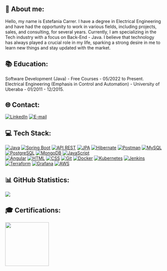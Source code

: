 
## 💫 About me: 


Hello, my name is Estefania Carrer. I have a degree in Electrical Engineering and have had the opportunity to work in various fields, including projects, sales, and consulting, for several years. Currently, I am specializing in the Tech industry with a focus on Back-End - Java. I believe that technology has always played a crucial role in my life, sparking a strong desire in me to learn new things and stay updated with the market.
</br>

## 📚 Education: 


Software Development (Java) - Free Courses - 05/2022 to Present.</br>
Electrical Engineering (Emphasis in Control and Automation) - University of Uberaba - 01/2011 - 12/2015. 
</br>

 ## 🌐 Contact:
 
[![LinkedIn](https://img.shields.io/badge/LinkedIn-%230077B5.svg?logo=linkedin&logoColor=white)](https://www.linkedin.com/in/estefania-carrer-49659110a/)
[![E-mail](https://img.shields.io/badge/Email-Direto-red)](mailto:estefania.carrer@hotmail.com) 
</br>


## 💻 Tech Stack:


 [![Java](https://img.shields.io/badge/-Java-orange)](https://www.java.com/pt-BR/) 
 [![Spring Boot](https://img.shields.io/badge/-Spring%20Boot-brightgreen)](https://spring.io/projects/spring-boot) 
 [![API REST](https://img.shields.io/badge/-API%20REST-blueviolet)](https://restfulapi.net/) 
 [![JPA](https://img.shields.io/badge/-JPA-informational)](https://www.oracle.com/br/java/technologies/java-persistence-api.html) 
 [![Hibernate](https://img.shields.io/badge/-Hibernate-yellow)](https://hibernate.org/) 
 [![Postman](https://img.shields.io/badge/-Postman-orange)](https://www.postman.com/) 
 [![MySQL](https://img.shields.io/badge/-MySQL-blue)](https://www.mysql.com/) 
 [![PostgreSQL](https://img.shields.io/badge/-PostgreSQL-blue)](https://www.postgresql.org/) 
 [![MongoDB](https://img.shields.io/badge/-MongoDB-green)](https://www.mongodb.com/)
 [![JavaScript](https://img.shields.io/badge/-JavaScript-yellow)](https://developer.mozilla.org/pt-BR/docs/Web/JavaScript) </br>
 [![Angular](https://img.shields.io/badge/-Angular-red)](https://angular.io/) 
 [![HTML](https://img.shields.io/badge/-HTML-orange)](https://developer.mozilla.org/pt-BR/docs/Web/HTML) 
 [![CSS](https://img.shields.io/badge/-CSS-blue)](https://developer.mozilla.org/pt-BR/docs/Web/CSS) 
 [![Git](https://img.shields.io/badge/-Git-red)](https://git-scm.com/) 
 [![Docker](https://img.shields.io/badge/-Docker-blue)](https://www.docker.com/) 
 [![Kubernetes](https://img.shields.io/badge/-Kubernetes-blue)](https://kubernetes.io/pt/) 
 [![Jenkins](https://img.shields.io/badge/-Jenkins-red)](https://www.jenkins.io/) 
 [![Terraform](https://img.shields.io/badge/-Terraform-blue)](https://www.terraform.io/) 
 [![Grafana](https://img.shields.io/badge/-Grafana-orange)](https://grafana.com/) 
 [![AWS](https://img.shields.io/badge/-AWS-yellow)](https://aws.amazon.com/) 
</br>


##  📊 GitHub Statistics: 

![](https://github-readme-stats.vercel.app/api/top-langs/?username=estefaniacarrer&theme=dark&hide_border=false&include_all_commits=false&count_private=false&layout=compact) 
</br>
##  🎓 Certifications:
<div>
  <img height="140em" src="https://github.com/a-lloma/a-lloma/assets/35180706/fbdbf793-5611-42bb-824a-19cc2a3fad02.png"/>
</div>


